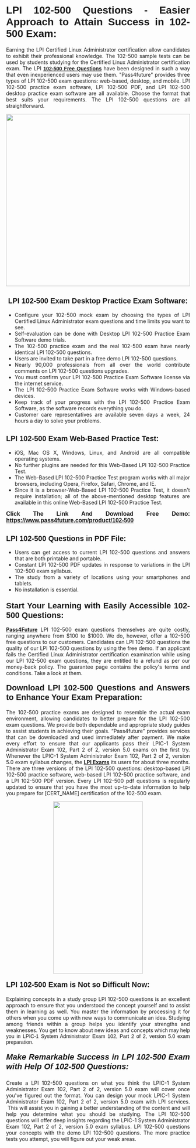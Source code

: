 <h1 style="text-align: justify;"><span style="font-family:Tahoma,Geneva,sans-serif;"><strong>LPI 102-500 Questions - Easier Approach to Attain Success in 102-500 Exam:</strong></span></h1>

<p style="text-align: justify;">Earning the LPI Certified Linux Administrator certification allow candidates to exhibit their professional knowledge. The 102-500 sample tests can be used by students studying for the Certified Linux Administrator certification exam. The LPI <a href="https://www.pass4future.com/questions/lpi/102-500" target="_blank"><span style="font-family:Tahoma,Geneva,sans-serif;"><strong>102-500 Free Questions</strong></span></a> have been designed in such a way that even inexperienced users may use them. "Pass4future" provides three types of LPI 102-500 exam questions: web-based, desktop, and mobile. LPI 102-500 practice exam software, LPI 102-500 PDF, and LPI 102-500 desktop practice exam software are all available. Choose the format that best suits your requirements. The LPI 102-500 questions are all straightforward.</p>

<p style="text-align: justify;"><a href="https://www.pass4future.com/product/102-500" target="_blank"><img alt="" src="https://lh3.googleusercontent.com/pw/AM-JKLU5_aushiRQbaoUdVonD_1om6esFnUm_j21jdeI1V3aesz_ETcO2Y8QVj0ZamD1vJ__MzXKNoh3XzzrDTXgudBuMwEatvdphNwcixeZDIncATvFdVanIchOfqVuIJHbWkG03KYMH2pwXnb7WaAnvI3g=w1366-h490-no?authuser=0" style="width: 100%; height: 470px;" /></a></p>

<h2 style="text-align: justify;"><strong><span style="font-family:Tahoma,Geneva,sans-serif;"><span style="font-size:20px;"> LPI 102-500 Exam Desktop Practice Exam Software:</span></span></strong></h2>

<ul>
	<li style="text-align: justify;">Configure your 102-500 mock exam by choosing the types of LPI Certified Linux Administrator exam questions and time limits you want to see.</li>
	<li style="text-align: justify;">Self-evaluation can be done with Desktop LPI 102-500 Practice Exam Software demo trials.</li>
	<li style="text-align: justify;">The 102-500 practice exam and the real 102-500 exam have nearly identical LPI 102-500 questions.</li>
	<li style="text-align: justify;">Users are invited to take part in a free demo LPI 102-500 questions.</li>
	<li style="text-align: justify;">Nearly 90,000 professionals from all over the world contribute comments on LPI 102-500 questions upgrades.</li>
	<li style="text-align: justify;">You must confirm your LPI 102-500 Practice Exam Software license via the internet service.</li>
	<li style="text-align: justify;">The LPI 102-500 Practice Exam Software works with Windows-based devices.</li>
	<li style="text-align: justify;">Keep track of your progress with the LPI 102-500 Practice Exam Software, as the software records everything you do.</li>
	<li style="text-align: justify;">Customer care representatives are available seven days a week, 24 hours a day to solve your problems.</li>
</ul>

<h2 style="text-align: justify;"><span style="font-family:Tahoma,Geneva,sans-serif;"><strong><span style="font-size:20px;">LPI 102-500 Exam Web-Based Practice Test:</span></strong></span></h2>

<ul>
	<li style="text-align: justify;">iOS, Mac OS X, Windows, Linux, and Android are all compatible operating systems.</li>
	<li style="text-align: justify;">No further plugins are needed for this Web-Based LPI 102-500 Practice Test.</li>
	<li style="text-align: justify;">The Web-Based LPI 102-500 Practice Test program works with all major browsers, including Opera, Firefox, Safari, Chrome, and IE.</li>
	<li style="text-align: justify;">Since it is a browser-Web-Based LPI 102-500 Practice Test, it doesn't require installation; all of the above-mentioned desktop features are available in this online Web-Based LPI 102-500 Practice Test.</li>
</ul>

<p style="text-align: justify;"><span style="font-family:Tahoma,Geneva,sans-serif;"><span style="font-size:16px;"><strong>Click The Link And Download Free Demo:</strong></span></span> <a href="https://www.pass4future.com/product/102-500" target="_blank"><span style="font-family:Tahoma,Geneva,sans-serif;"><span style="font-size:16px;"><strong>https://www.pass4future.com/product/102-500</strong></span></span></a></p>

<h2 style="text-align: justify;"><strong><span style="font-family:Tahoma,Geneva,sans-serif;"><span style="font-size:20px;">LPI 102-500 Questions in PDF File:</span></span></strong></h2>

<ul>
	<li style="text-align: justify;">Users can get access to current LPI 102-500 questions and answers that are both printable and portable.</li>
	<li style="text-align: justify;">Constant LPI 102-500 PDF updates in response to variations in the LPI 102-500 exam syllabus.</li>
	<li style="text-align: justify;">The study from a variety of locations using your smartphones and tablets.</li>
	<li style="text-align: justify;">No installation is essential.</li>
</ul>

<h3 style="text-align: justify;"><span style="font-family:Tahoma,Geneva,sans-serif;"><strong><span style="font-size:22px;">Start Your Learning with Easily Accessible 102-500 Questions:</span></strong></span></h3>

<p style="text-align: justify;"><strong><a href="https://www.pass4future.com/" target="_blank">Pass4Future</a></strong> LPI 102-500 exam questions themselves are quite costly, ranging anywhere from $100 to $1000. We do, however, offer a 102-500 free questions to our customers. Candidates can LPI 102-500 questions the quality of our LPI 102-500 questions by using the free demo. If an applicant fails the Certified Linux Administrator certification examination while using our LPI 102-500 exam questions, they are entitled to a refund as per our money-back policy. The guarantee page contains the policy's terms and conditions. Take a look at them.</p>

<h4 style="text-align: justify;"><strong><span style="font-family:Tahoma,Geneva,sans-serif;"><span style="font-size:22px;">Download LPI 102-500 Questions and Answers to Enhance Your Exam Preparation:</span></span></strong></h4>

<p style="text-align: justify;">The 102-500 practice exams are designed to resemble the actual exam environment, allowing candidates to better prepare for the LPI 102-500 exam questions. We provide both dependable and appropriate study guides to assist students in achieving their goals. “Pass4future” provides services that can be downloaded and used immediately after payment. We make every effort to ensure that our applicants pass their LPIC-1 System Administrator Exam 102, Part 2 of 2, version 5.0 exams on the first try. Whenever the LPIC-1 System Administrator Exam 102, Part 2 of 2, version 5.0 exam syllabus changes, the <strong><a href="https://www.pass4future.com/lpi" target="_blank">LPI Exams</a></strong> its users for about three months. There are three versions of the LPI 102-500 questions: desktop-based LPI 102-500 practice software, web-based LPI 102-500 practice software, and a LPI 102-500 PDF version. Every LPI 102-500 pdf questions is regularly updated to ensure that you have the most up-to-date information to help you prepare for [CERT_NAME] certification of the 102-500 exam.</p>

<p style="text-align: center;"><a href="https://www.pass4future.com/product/102-500" target="_blank"><img alt="" src="https://lh3.googleusercontent.com/pw/AM-JKLV3yUm3jiqqIo1xIsj1VJ_UeysYexQY-pRYO0rIFl3vg11QZioN-gzffpw2AfKqFynWuvoXOreWrWS0swpr4xmOSWfwII2jvatteuqrfxiWGFBSHPiZUCoi33jqeymK5dmu-0enyX6tayRCAMHw05jv=s617-no?authuser=0" style="width: 70%; height: 470px;" /></a></p>

<h4 style="text-align: justify;"><strong><span style="font-family:Tahoma,Geneva,sans-serif;"><span style="font-size:20px;">LPI 102-500 Exam is Not so Difficult Now:</span></span></strong></h4>

<p style="text-align: justify;">Explaining concepts in a study group LPI 102-500 questions is an excellent approach to ensure that you understood the concept yourself and to assist them in learning as well. You master the information by processing it for others when you come up with new ways to communicate an idea. Studying among friends within a group helps you identify your strengths and weaknesses. You get to know about new ideas and concepts <span style="font-family:Tahoma,Geneva,sans-serif;">which may help you in LPIC-1 System Administrator Exam 102, Part 2 of 2, version 5.0 exam preparation.</span></p>

<h5 style="text-align: justify;"><span style="font-family:Tahoma,Geneva,sans-serif;"><span style="font-size:22px;"><strong>Make Remarkable Success in LPI 102-500 Exam with Help Of 102-500 Questions:</strong></span></span></h5>

<p style="text-align: justify;">Create a LPI 102-500 questions on what you think the LPIC-1 System Administrator Exam 102, Part 2 of 2, version 5.0 exam will cover once you've figured out the format. You can design your mock LPIC-1 System Administrator Exam 102, Part 2 of 2, version 5.0 exam with LPI services.  This will assist you in gaining a better understanding of the content and will help you determine what you should be studying. The LPI 102-500 questions will offer deep insights regarding the LPIC-1 System Administrator Exam 102, Part 2 of 2, version 5.0 exam syllabus. LPI 102-500 questions your concepts with the demo LPI 102-500 questions. The more practice tests you attempt, you will figure out your weak areas.</p>
